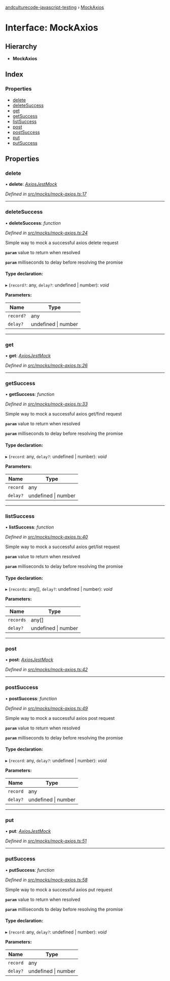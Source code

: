 [andculturecode-javascript-testing](../README.md) › [MockAxios](mockaxios.md)

# Interface: MockAxios

## Hierarchy

* **MockAxios**

## Index

### Properties

* [delete](mockaxios.md#delete)
* [deleteSuccess](mockaxios.md#deletesuccess)
* [get](mockaxios.md#get)
* [getSuccess](mockaxios.md#getsuccess)
* [listSuccess](mockaxios.md#listsuccess)
* [post](mockaxios.md#post)
* [postSuccess](mockaxios.md#postsuccess)
* [put](mockaxios.md#put)
* [putSuccess](mockaxios.md#putsuccess)

## Properties

###  delete

• **delete**: *[AxiosJestMock](../README.md#axiosjestmock)*

*Defined in [src/mocks/mock-axios.ts:17](https://github.com/AndcultureCode/AndcultureCode.JavaScript.Testing/blob/a4fc807/src/mocks/mock-axios.ts#L17)*

___

###  deleteSuccess

• **deleteSuccess**: *function*

*Defined in [src/mocks/mock-axios.ts:24](https://github.com/AndcultureCode/AndcultureCode.JavaScript.Testing/blob/a4fc807/src/mocks/mock-axios.ts#L24)*

Simple way to mock a successful axios delete request

**`param`** value to return when resolved

**`param`** milliseconds to delay before resolving the promise

#### Type declaration:

▸ (`record?`: any, `delay?`: undefined | number): *void*

**Parameters:**

Name | Type |
------ | ------ |
`record?` | any |
`delay?` | undefined &#124; number |

___

###  get

• **get**: *[AxiosJestMock](../README.md#axiosjestmock)*

*Defined in [src/mocks/mock-axios.ts:26](https://github.com/AndcultureCode/AndcultureCode.JavaScript.Testing/blob/a4fc807/src/mocks/mock-axios.ts#L26)*

___

###  getSuccess

• **getSuccess**: *function*

*Defined in [src/mocks/mock-axios.ts:33](https://github.com/AndcultureCode/AndcultureCode.JavaScript.Testing/blob/a4fc807/src/mocks/mock-axios.ts#L33)*

Simple way to mock a successful axios get/find request

**`param`** value to return when resolved

**`param`** milliseconds to delay before resolving the promise

#### Type declaration:

▸ (`record`: any, `delay?`: undefined | number): *void*

**Parameters:**

Name | Type |
------ | ------ |
`record` | any |
`delay?` | undefined &#124; number |

___

###  listSuccess

• **listSuccess**: *function*

*Defined in [src/mocks/mock-axios.ts:40](https://github.com/AndcultureCode/AndcultureCode.JavaScript.Testing/blob/a4fc807/src/mocks/mock-axios.ts#L40)*

Simple way to mock a successful axios get/list request

**`param`** value to return when resolved

**`param`** milliseconds to delay before resolving the promise

#### Type declaration:

▸ (`records`: any[], `delay?`: undefined | number): *void*

**Parameters:**

Name | Type |
------ | ------ |
`records` | any[] |
`delay?` | undefined &#124; number |

___

###  post

• **post**: *[AxiosJestMock](../README.md#axiosjestmock)*

*Defined in [src/mocks/mock-axios.ts:42](https://github.com/AndcultureCode/AndcultureCode.JavaScript.Testing/blob/a4fc807/src/mocks/mock-axios.ts#L42)*

___

###  postSuccess

• **postSuccess**: *function*

*Defined in [src/mocks/mock-axios.ts:49](https://github.com/AndcultureCode/AndcultureCode.JavaScript.Testing/blob/a4fc807/src/mocks/mock-axios.ts#L49)*

Simple way to mock a successful axios post request

**`param`** value to return when resolved

**`param`** milliseconds to delay before resolving the promise

#### Type declaration:

▸ (`record`: any, `delay?`: undefined | number): *void*

**Parameters:**

Name | Type |
------ | ------ |
`record` | any |
`delay?` | undefined &#124; number |

___

###  put

• **put**: *[AxiosJestMock](../README.md#axiosjestmock)*

*Defined in [src/mocks/mock-axios.ts:51](https://github.com/AndcultureCode/AndcultureCode.JavaScript.Testing/blob/a4fc807/src/mocks/mock-axios.ts#L51)*

___

###  putSuccess

• **putSuccess**: *function*

*Defined in [src/mocks/mock-axios.ts:58](https://github.com/AndcultureCode/AndcultureCode.JavaScript.Testing/blob/a4fc807/src/mocks/mock-axios.ts#L58)*

Simple way to mock a successful axios put request

**`param`** value to return when resolved

**`param`** milliseconds to delay before resolving the promise

#### Type declaration:

▸ (`record`: any, `delay?`: undefined | number): *void*

**Parameters:**

Name | Type |
------ | ------ |
`record` | any |
`delay?` | undefined &#124; number |
